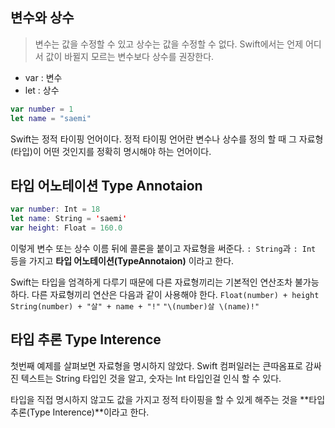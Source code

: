 ## 변수와 상수

> 변수는 값을 수정할 수 있고 상수는 값을 수정할 수 없다. Swift에서는 언제 어디서 값이 바뀔지 모르는 변수보다 상수를 권장한다.

- var : 변수
- let : 상수

```swift
var number = 1
let name = "saemi"
```

Swift는 정적 타이핑 언어이다. 정적 타이핑 언어란 변수나 상수를 정의 할 때 그 자료형(타입)이 어떤 것인지를 정확히 명시해야 하는 언어이다.

## 타입 어노테이션 Type Annotaion

```swift
var number: Int = 18
let name: String = 'saemi'
var height: Float = 160.0
```

이렇게 변수 또는 상수 이름 뒤에 콜론을 붙이고 자료형을 써준다.
`: String`과 `: Int` 등을 가지고 **타입 어노테이션(TypeAnnotaion)** 이라고 한다.

Swift는 타입을 엄격하게 다루기 때문에 다른 자료형끼리는 기본적인 연산조차 불가능하다. 다른 자료형끼리 연산은 다음과 같이 사용해야 한다.
`Float(number) + height`
`String(number) + "살" + name + "!"`
`"\(number)살 \(name)!"`

## 타입 추론 Type Interence

첫번째 예제를 살펴보면 자료형을 명시하지 않았다.
Swift 컴퍼일러는 큰따옴표로 감싸진 텍스트는 String 타입인 것을 알고, 숫자는 Int 타입인걸 인식 할 수 있다.

타입을 직접 명시하지 않고도 값을 가지고 정적 타이핑을 할 수 있게 해주는 것을 **타입 추론(Type Interence)**이라고 한다.
